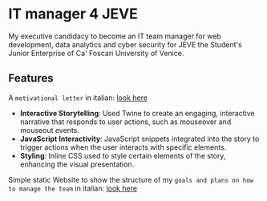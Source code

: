 # IT manager 4 JEVE
 My executive candidacy to become an IT team manager for web development, data analytics and cyber security for JEVE the Student's Junior Enterprise of Ca' Foscari University of Venice.
## Features
A `motivational letter` in italian: [look here](http://tfy.altervista.org/candidatura_executive/1/lettera.html) 
- **Interactive Storytelling**: Used Twine to create an engaging, interactive narrative that responds to user actions, such as mouseover and mouseout events.
- **JavaScript Interactivity**: JavaScript snippets integrated into the story to trigger actions when the user interacts with specific elements.
- **Styling**: Inline CSS used to style certain elements of the story, enhancing the visual presentation.

Simple static Website to show the structure of my `goals and plans on how to manage the team` in italian: [look here](http://tfy.altervista.org/candidatura_executive/1/strategia.html)
 
